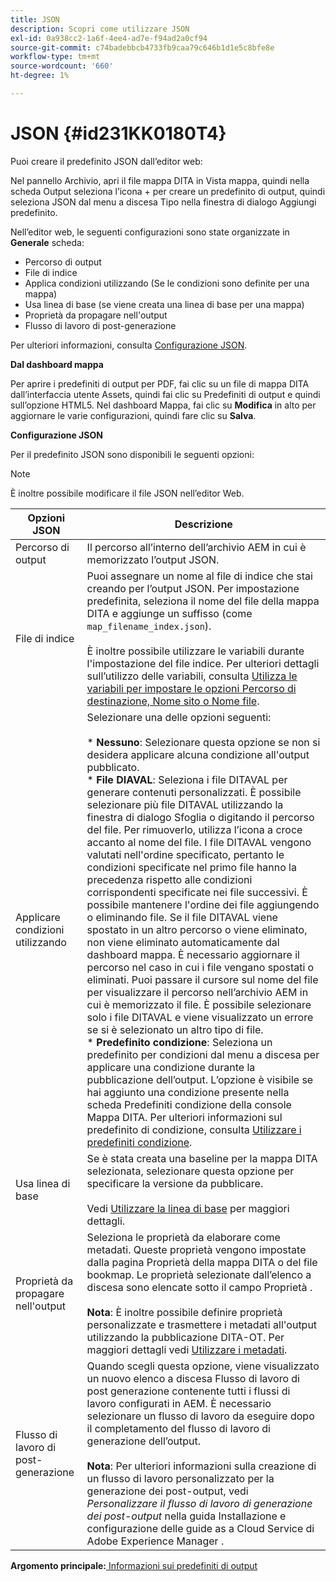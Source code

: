 ```yaml
---
title: JSON
description: Scopri come utilizzare JSON
exl-id: 0a938cc2-1a6f-4ee4-ad7e-f94ad2a0cf94
source-git-commit: c74badebbcb4733fb9caa79c646b1d1e5c8bfe8e
workflow-type: tm+mt
source-wordcount: '660'
ht-degree: 1%

---
```


# JSON {#id231KK0180T4}

Puoi creare il predefinito JSON dall’editor web:

Nel pannello Archivio, apri il file mappa DITA in Vista mappa, quindi nella scheda Output seleziona l’icona + per creare un predefinito di output, quindi seleziona JSON dal menu a discesa Tipo nella finestra di dialogo Aggiungi predefinito.

Nell’editor web, le seguenti configurazioni sono state organizzate in **Generale** scheda:

- Percorso di output
- File di indice
- Applica condizioni utilizzando \(Se le condizioni sono definite per una mappa\)
- Usa linea di base \(se viene creata una linea di base per una mappa\)
- Proprietà da propagare nell&#39;output
- Flusso di lavoro di post-generazione

Per ulteriori informazioni, consulta [Configurazione JSON](#id231KJA00REJ).

**Dal dashboard mappa**

Per aprire i predefiniti di output per PDF, fai clic su un file di mappa DITA dall’interfaccia utente Assets, quindi fai clic su Predefiniti di output e quindi sull’opzione HTML5. Nel dashboard Mappa, fai clic su **Modifica** in alto per aggiornare le varie configurazioni, quindi fare clic su **Salva**.

**Configurazione JSON**

Per il predefinito JSON sono disponibili le seguenti opzioni:

>[!NOTE]
>
> È inoltre possibile modificare il file JSON nell’editor Web.

| Opzioni JSON | Descrizione |
| --- | --- |
| Percorso di output | Il percorso all’interno dell’archivio AEM in cui è memorizzato l’output JSON. |
| File di indice | Puoi assegnare un nome al file di indice che stai creando per l’output JSON. Per impostazione predefinita, seleziona il nome del file della mappa DITA e aggiunge un suffisso (come `map_filename_index.json`).<br><br>È inoltre possibile utilizzare le variabili durante l&#39;impostazione del file indice. Per ulteriori dettagli sull’utilizzo delle variabili, consulta [Utilizza le variabili per impostare le opzioni Percorso di destinazione, Nome sito o Nome file](generate-output-use-variables.md#id18BUG70K05Z). |
| Applicare condizioni utilizzando | Selezionare una delle opzioni seguenti:<br><br>* **Nessuno**: Selezionare questa opzione se non si desidera applicare alcuna condizione all&#39;output pubblicato.<br>* **File DIAVAL**: Seleziona i file DITAVAL per generare contenuti personalizzati. È possibile selezionare più file DITAVAL utilizzando la finestra di dialogo Sfoglia o digitando il percorso del file. Per rimuoverlo, utilizza l’icona a croce accanto al nome del file. I file DITAVAL vengono valutati nell&#39;ordine specificato, pertanto le condizioni specificate nel primo file hanno la precedenza rispetto alle condizioni corrispondenti specificate nei file successivi. È possibile mantenere l&#39;ordine dei file aggiungendo o eliminando file. Se il file DITAVAL viene spostato in un altro percorso o viene eliminato, non viene eliminato automaticamente dal dashboard mappa. È necessario aggiornare il percorso nel caso in cui i file vengano spostati o eliminati. Puoi passare il cursore sul nome del file per visualizzare il percorso nell’archivio AEM in cui è memorizzato il file. È possibile selezionare solo i file DITAVAL e viene visualizzato un errore se si è selezionato un altro tipo di file.<br>* **Predefinito condizione**: Seleziona un predefinito per condizioni dal menu a discesa per applicare una condizione durante la pubblicazione dell’output. L’opzione è visibile se hai aggiunto una condizione presente nella scheda Predefiniti condizione della console Mappa DITA. Per ulteriori informazioni sul predefinito di condizione, consulta [Utilizzare i predefiniti condizione](generate-output-use-condition-presets.md#id1825FL004PN). |
| Usa linea di base | Se è stata creata una baseline per la mappa DITA selezionata, selezionare questa opzione per specificare la versione da pubblicare.<br><br>Vedi [Utilizzare la linea di base](generate-output-use-baseline-for-publishing.md#id1825FI0J0PF) per maggiori dettagli. |
| Proprietà da propagare nell&#39;output | Seleziona le proprietà da elaborare come metadati. Queste proprietà vengono impostate dalla pagina Proprietà della mappa DITA o del file bookmap. Le proprietà selezionate dall’elenco a discesa sono elencate sotto il campo Proprietà .<br><br>**Nota**: È inoltre possibile definire proprietà personalizzate e trasmettere i metadati all&#39;output utilizzando la pubblicazione DITA-OT. Per maggiori dettagli vedi [Utilizzare i metadati](metadata-dita.md#id21BJ00QD0XA). |
| Flusso di lavoro di post-generazione | Quando scegli questa opzione, viene visualizzato un nuovo elenco a discesa Flusso di lavoro di post generazione contenente tutti i flussi di lavoro configurati in AEM. È necessario selezionare un flusso di lavoro da eseguire dopo il completamento del flusso di lavoro di generazione dell’output.<br><br>**Nota**: Per ulteriori informazioni sulla creazione di un flusso di lavoro personalizzato per la generazione dei post-output, vedi _Personalizzare il flusso di lavoro di generazione dei post-output_ nella guida Installazione e configurazione delle guide as a Cloud Service di Adobe Experience Manager . |

**Argomento principale:**[ Informazioni sui predefiniti di output](generate-output-understand-presets.md)
